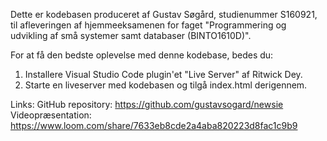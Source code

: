Dette er kodebasen produceret af Gustav Søgård, studienummer S160921, til afleveringen af hjemmeeksamenen for faget "Programmering og udvikling af små systemer samt databaser (BINTO1610D)".

For at få den bedste oplevelse med denne kodebase, bedes du:
1) Installere Visual Studio Code plugin'et "Live Server" af Ritwick Dey.
2) Starte en liveserver med kodebasen og tilgå index.html derigennem.

Links:
GitHub repository: https://github.com/gustavsogard/newsie
Videopræsentation: https://www.loom.com/share/7633eb8cde2a4aba820223d8fac1c9b9
